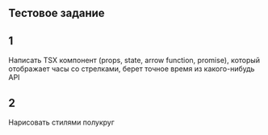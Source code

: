 ## Тестовое задание
## 1
Написать TSX компонент (props, state, arrow function, promise), который отображает часы со стрелками, берет точное время из какого-нибудь API
## 2
Нарисовать стилями полукруг